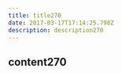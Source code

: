 ```yaml
---
title: title270
date: 2017-03-17T17:14:25.798Z
description: description270
---
```


## content270
  
